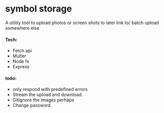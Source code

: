 
# symbol storage 

A utility tool to upload photos or screen shots to later link to/ batch upload somewhere else

#### Tech:
- Fetch api
- Multer
- Node fs
- Express


#### todo:

- only respond with predefined errors
- Stream the upload and download. 
- Gitignore the images perhaps 
- Change password 

